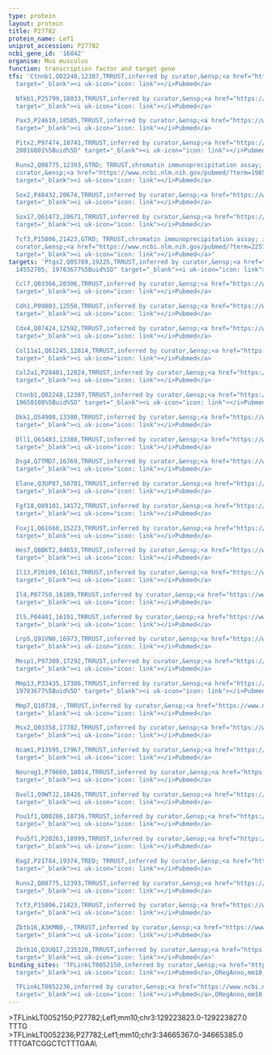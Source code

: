```yaml
---
type: protein
layout: protein
title: P27782
protein_name: Lef1
uniprot_accession: P27782
ncbi_gene_id: '16842'
organism: Mus musculus
function: transcription factor and target gene
tfs: 'Ctnnb1,Q02248,12387,TRRUST,inferred by curator,&ensp;<a href="https://www.ncbi.nlm.nih.gov/pubmed/?term=12095232%5Buid%5D"
  target="_blank"><i uk-icon="icon: link"></i>Pubmed</a>

  Nfkb1,P25799,18033,TRRUST,inferred by curator,&ensp;<a href="https://www.ncbi.nlm.nih.gov/pubmed/?term=17445771%5Buid%5D"
  target="_blank"><i uk-icon="icon: link"></i>Pubmed</a>

  Pax3,P24610,18505,TRRUST,inferred by curator,&ensp;<a href="https://www.ncbi.nlm.nih.gov/pubmed/?term=20006729%5Buid%5D"
  target="_blank"><i uk-icon="icon: link"></i>Pubmed</a>

  Pitx2,P97474,18741,TRRUST,inferred by curator,&ensp;<a href="https://www.ncbi.nlm.nih.gov/pubmed/?term=17785445;
  20816801%5Buid%5D" target="_blank"><i uk-icon="icon: link"></i>Pubmed</a>

  Runx2,Q08775,12393,GTRD; TRRUST,chromatin immunoprecipitation assay; inferred by
  curator,&ensp;<a href="https://www.ncbi.nlm.nih.gov/pubmed/?term=19650108%5Buid%5D"
  target="_blank"><i uk-icon="icon: link"></i>Pubmed</a>

  Sox2,P48432,20674,TRRUST,inferred by curator,&ensp;<a href="https://www.ncbi.nlm.nih.gov/pubmed/?term=24487391%5Buid%5D"
  target="_blank"><i uk-icon="icon: link"></i>Pubmed</a>

  Sox17,Q61473,20671,TRRUST,inferred by curator,&ensp;<a href="https://www.ncbi.nlm.nih.gov/pubmed/?term=20802155%5Buid%5D"
  target="_blank"><i uk-icon="icon: link"></i>Pubmed</a>

  Tcf3,P15806,21423,GTRD; TRRUST,chromatin immunoprecipitation assay; inferred by
  curator,&ensp;<a href="https://www.ncbi.nlm.nih.gov/pubmed/?term=22573616%5Buid%5D"
  target="_blank"><i uk-icon="icon: link"></i>Pubmed</a>'
targets: 'Ptgs2,Q05769,19225,TRRUST,inferred by curator,&ensp;<a href="https://www.ncbi.nlm.nih.gov/pubmed/?term=17945188;
  14552705; 19783677%5Buid%5D" target="_blank"><i uk-icon="icon: link"></i>Pubmed</a>

  Ccl7,Q03366,20306,TRRUST,inferred by curator,&ensp;<a href="https://www.ncbi.nlm.nih.gov/pubmed/?term=11118053%5Buid%5D"
  target="_blank"><i uk-icon="icon: link"></i>Pubmed</a>

  Cdh1,P09803,12550,TRRUST,inferred by curator,&ensp;<a href="https://www.ncbi.nlm.nih.gov/pubmed/?term=17452626%5Buid%5D"
  target="_blank"><i uk-icon="icon: link"></i>Pubmed</a>

  Cdx4,Q07424,12592,TRRUST,inferred by curator,&ensp;<a href="https://www.ncbi.nlm.nih.gov/pubmed/?term=16309666%5Buid%5D"
  target="_blank"><i uk-icon="icon: link"></i>Pubmed</a>

  Col11a1,Q61245,12814,TRRUST,inferred by curator,&ensp;<a href="https://www.ncbi.nlm.nih.gov/pubmed/?term=18280717%5Buid%5D"
  target="_blank"><i uk-icon="icon: link"></i>Pubmed</a>

  Col2a1,P28481,12824,TRRUST,inferred by curator,&ensp;<a href="https://www.ncbi.nlm.nih.gov/pubmed/?term=22815835%5Buid%5D"
  target="_blank"><i uk-icon="icon: link"></i>Pubmed</a>

  Ctnnb1,Q02248,12387,TRRUST,inferred by curator,&ensp;<a href="https://www.ncbi.nlm.nih.gov/pubmed/?term=11986304;
  19650108%5Buid%5D" target="_blank"><i uk-icon="icon: link"></i>Pubmed</a>

  Dkk1,O54908,13380,TRRUST,inferred by curator,&ensp;<a href="https://www.ncbi.nlm.nih.gov/pubmed/?term=25545010%5Buid%5D"
  target="_blank"><i uk-icon="icon: link"></i>Pubmed</a>

  Dll1,Q61483,13388,TRRUST,inferred by curator,&ensp;<a href="https://www.ncbi.nlm.nih.gov/pubmed/?term=15545629%5Buid%5D"
  target="_blank"><i uk-icon="icon: link"></i>Pubmed</a>

  Dsg4,Q7TMD7,16769,TRRUST,inferred by curator,&ensp;<a href="https://www.ncbi.nlm.nih.gov/pubmed/?term=19683850%5Buid%5D"
  target="_blank"><i uk-icon="icon: link"></i>Pubmed</a>

  Elane,Q3UP87,50701,TRRUST,inferred by curator,&ensp;<a href="https://www.ncbi.nlm.nih.gov/pubmed/?term=14594802%5Buid%5D"
  target="_blank"><i uk-icon="icon: link"></i>Pubmed</a>

  Fgf18,O89101,14172,TRRUST,inferred by curator,&ensp;<a href="https://www.ncbi.nlm.nih.gov/pubmed/?term=17158875%5Buid%5D"
  target="_blank"><i uk-icon="icon: link"></i>Pubmed</a>

  Foxj1,Q61660,15223,TRRUST,inferred by curator,&ensp;<a href="https://www.ncbi.nlm.nih.gov/pubmed/?term=18723525%5Buid%5D"
  target="_blank"><i uk-icon="icon: link"></i>Pubmed</a>

  Hes7,Q8BKT2,84653,TRRUST,inferred by curator,&ensp;<a href="https://www.ncbi.nlm.nih.gov/pubmed/?term=23326414%5Buid%5D"
  target="_blank"><i uk-icon="icon: link"></i>Pubmed</a>

  Il13,P20109,16163,TRRUST,inferred by curator,&ensp;<a href="https://www.ncbi.nlm.nih.gov/pubmed/?term=18579517%5Buid%5D"
  target="_blank"><i uk-icon="icon: link"></i>Pubmed</a>

  Il4,P07750,16189,TRRUST,inferred by curator,&ensp;<a href="https://www.ncbi.nlm.nih.gov/pubmed/?term=18579517%5Buid%5D"
  target="_blank"><i uk-icon="icon: link"></i>Pubmed</a>

  Il5,P04401,16191,TRRUST,inferred by curator,&ensp;<a href="https://www.ncbi.nlm.nih.gov/pubmed/?term=18579517%5Buid%5D"
  target="_blank"><i uk-icon="icon: link"></i>Pubmed</a>

  Lrp5,Q91VN0,16973,TRRUST,inferred by curator,&ensp;<a href="https://www.ncbi.nlm.nih.gov/pubmed/?term=19650108%5Buid%5D"
  target="_blank"><i uk-icon="icon: link"></i>Pubmed</a>

  Mesp1,P97309,17292,TRRUST,inferred by curator,&ensp;<a href="https://www.ncbi.nlm.nih.gov/pubmed/?term=23417899%5Buid%5D"
  target="_blank"><i uk-icon="icon: link"></i>Pubmed</a>

  Mmp13,P33435,17386,TRRUST,inferred by curator,&ensp;<a href="https://www.ncbi.nlm.nih.gov/pubmed/?term=17971297;
  19783677%5Buid%5D" target="_blank"><i uk-icon="icon: link"></i>Pubmed</a>

  Mmp7,Q10738,-,TRRUST,inferred by curator,&ensp;<a href="https://www.ncbi.nlm.nih.gov/pubmed/?term=11158322%5Buid%5D"
  target="_blank"><i uk-icon="icon: link"></i>Pubmed</a>

  Msx2,Q03358,17702,TRRUST,inferred by curator,&ensp;<a href="https://www.ncbi.nlm.nih.gov/pubmed/?term=14551209%5Buid%5D"
  target="_blank"><i uk-icon="icon: link"></i>Pubmed</a>

  Ncam1,P13595,17967,TRRUST,inferred by curator,&ensp;<a href="https://www.ncbi.nlm.nih.gov/pubmed/?term=11696550%5Buid%5D"
  target="_blank"><i uk-icon="icon: link"></i>Pubmed</a>

  Neurog1,P70660,18014,TRRUST,inferred by curator,&ensp;<a href="https://www.ncbi.nlm.nih.gov/pubmed/?term=15031118%5Buid%5D"
  target="_blank"><i uk-icon="icon: link"></i>Pubmed</a>

  Ovol1,Q9WTJ2,18426,TRRUST,inferred by curator,&ensp;<a href="https://www.ncbi.nlm.nih.gov/pubmed/?term=11983900%5Buid%5D"
  target="_blank"><i uk-icon="icon: link"></i>Pubmed</a>

  Pou1f1,Q00286,18736,TRRUST,inferred by curator,&ensp;<a href="https://www.ncbi.nlm.nih.gov/pubmed/?term=20807761%5Buid%5D"
  target="_blank"><i uk-icon="icon: link"></i>Pubmed</a>

  Pou5f1,P20263,18999,TRRUST,inferred by curator,&ensp;<a href="https://www.ncbi.nlm.nih.gov/pubmed/?term=20659708%5Buid%5D"
  target="_blank"><i uk-icon="icon: link"></i>Pubmed</a>

  Rag2,P21784,19374,TRED; TRRUST,inferred by curator,&ensp;<a href="https://www.ncbi.nlm.nih.gov/pubmed/?term=12244173%5Buid%5D"
  target="_blank"><i uk-icon="icon: link"></i>Pubmed</a>

  Runx2,Q08775,12393,TRRUST,inferred by curator,&ensp;<a href="https://www.ncbi.nlm.nih.gov/pubmed/?term=16267835%5Buid%5D"
  target="_blank"><i uk-icon="icon: link"></i>Pubmed</a>

  Tcf3,P15806,21423,TRRUST,inferred by curator,&ensp;<a href="https://www.ncbi.nlm.nih.gov/pubmed/?term=8479911%5Buid%5D"
  target="_blank"><i uk-icon="icon: link"></i>Pubmed</a>

  Zbtb16,A3KMN0,-,TRRUST,inferred by curator,&ensp;<a href="https://www.ncbi.nlm.nih.gov/pubmed/?term=19723763%5Buid%5D"
  target="_blank"><i uk-icon="icon: link"></i>Pubmed</a>

  Zbtb16,Q3UQ17,235320,TRRUST,inferred by curator,&ensp;<a href="https://www.ncbi.nlm.nih.gov/pubmed/?term=19723763%5Buid%5D"
  target="_blank"><i uk-icon="icon: link"></i>Pubmed</a>'
binding_sites: 'TFLinkLT0052150,inferred by curator,&ensp;<a href="https://www.ncbi.nlm.nih.gov/pubmed/?term=18971253%5Buid%5D"
  target="_blank"><i uk-icon="icon: link"></i>Pubmed</a>,ORegAnno,mm10,chr3,129223823,129223827,+

  TFLinkLT0052236,inferred by curator,&ensp;<a href="https://www.ncbi.nlm.nih.gov/pubmed/?term=18971253%5Buid%5D"
  target="_blank"><i uk-icon="icon: link"></i>Pubmed</a>,ORegAnno,mm10,chr3,34665367,34665385,+'
---
```

\>TFLinkLT0052150;P27782;Lef1;mm10;chr3:129223823.0-129223827.0\TTTG\\>TFLinkLT0052236;P27782;Lef1;mm10;chr3:34665367.0-34665385.0\TTTGATCGGCTCTTTGAA\